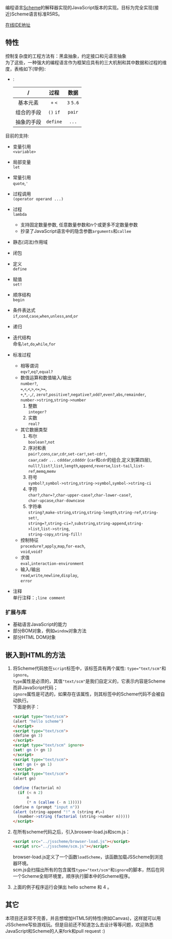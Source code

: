 
编程语言[Scheme](https://en.wikipedia.org/wiki/Scheme_(programming_language))的解释器实现的JavaScript版本的实现。目标为完全实现(接近)Scheme语言标准R5RS。

[在线IDE地址](https://hlpp.github.io/JSScheme/)


## 特性
控制复杂度的工程方法有：黑盒抽象，约定接口和元语言抽象  
为了这些，一种强大的编程语言作为框架应具有的三大机制和其中数据和过程的维度，表格如下(举例):
- :

    |/|过程|数据|
    | :---: | :---: | :---: |
    |基本元素|`+` `<`|`3` `5.6`| 
    |组合的手段|`()` `if`|`pair`|
    |抽象的手段|`define`|`...`|

目前的支持:
* 变量引用  
 `<variable>`
* 局部变量  
 `let`
* 常量引用  
  `quote`,`'`  
* 过程调用  
  `(operator operand ...)`
* 过程  
  `lambda`  
  + 支持固定数量参数, 任意数量参数和n个或更多不定数量参数  
  + 抄录了JavaScript语言中的隐含参数`arguments`和`callee`
* 静态(词法)作用域
* 闭包
* 定义  
  `define`
* 赋值  
  `set!`
* 顺序结构  
  `begin`
* 条件表达式  
  `if`,`cond`,`case`,`when`,`unless`,`and`,`or`
* 递归
* 迭代结构  
  命名`let`,`do`,`while`,`for`
* 标准过程
    + 相等谓词  
        `eqv?`,`eq?`,`equal?`
    + 数值运算和数值输入/输出  
        `number?`,  
        `=`,`<`,`<`,`>`,`<=`,`>=`,  
        `+`,`*`,`-`,`/`,
        `zero?`,`positive?`,`negative?`,`odd?`,`even?`,`abs`,`remainder`,  
        `number->string`,`string->number`
       1. 整数  
        `integer?`
       2. 实数  
        `real?`
    + 其它数据类型  
       1. 布尔  
        `boolean?`,`not`
       2. 序对和表  
        `pair?`,`cons`,`car`,`cdr`,`set-car!`,`set-cdr!`,  
        `caar`,`cadr` `...` `cdddar`,`cddddr` (`car`和`cdr`的组合,定义到第四层),  
        `null?`,`list?`,`list`,`length`,`append`,`reverse`,`list-tail`,`list-ref`,`memq`,`memv`
       3. 符号  
        `symbol?`,`symbol->string`,`string->symbol`,`symbol->string-ci`
       4. 字符  
        `char?`,`char=?`,`char-upper-case?`,`char-lower-case?`,  
        `char-upcase`,`char-downcase`
       5. 字符串  
        `string?`,`make-string`,`string`,`string-length`,`string-ref`,`string-set!`,  
        `string=?`,`string-ci=?`,`substring`,`string-append`,`string->list`,`list->string`,  
        `string-copy`,`string-fill!`
    + 控制特征  
        `procedure?`,`apply`,`map`,`for-each`,  
        `void`,`void?`
    + 求值  
        `eval`,`interaction-environment`
    + 输入/输出  
        `read`,`write`,`newline`,`display`,  
        `error`
 
* 注释  
  单行注释：`;line comment`

### 扩展与库
* 基础语言JavaScript的能力
* 部分BOM对象，例如`window`对象方法
* 部分HTML DOM对象


## 嵌入到HTML的方法
 1. 将Scheme代码放在`script`标签中，该标签具有两个属性: `type="text/scm"`和`ignore`。  
  `type`属性是必须的，其值`"text/scm"`是我们自定义的，它表示内容是Scheme而非JavaScript代码；  
  `ignore`属性是可选的，如果存在该属性，则其标签中的Scheme代码不会被自动执行。  
  下面是例子：
    ```html
    <script type="text/scm">
    (alert "hello scheme")
    </script>
    <script type="text/scm">
    (define gn 3)
    </script>
    <script type="text/scm" ignore>
    (set! gn (+ gn 1)
    </script>
    <script type="text/scm">
    (set! gn (+ gn 1)
    </script>
    <script type="text/scm">
    (alert gn)
    
    (define (factorial n)
      (if (< n 2)
          n
          (* n (callee (- n 1)))))
    (define n (prompt "input n"))
    (alert (string-append "!" n (string #\=)
      (number->string (factorial (string->number n)))))
    </script>
    ```

 2. 在所有scheme代码之后，引入broswer-load.js和scm.js：
    ```html
    <script src="../jsscheme/browser-load.js"></script>
    <script src="../jsscheme/scm.js"></script>
    ```

    browser-load.js定义了一个函数`loadScheme`，该函数加载JSScheme到浏览器环境。  
    scm.js会扫描出所有的包含属性`type="text/scm"`和`ignore`的脚本，然后在同一个Scheme全局环境里，顺序执行脚本中的Scheme程序。
 3. 上面的例子程序运行会弹出 hello scheme 和 4 。

## 其它
  本项目还非常不完善，并且想增加HTML5的特性(例如Canvas)，这样就可以用JSScheme写些游戏玩。但是目前还不知道怎么去设计等等问题，欢迎熟悉JavaScript和Scheme的人来fork和pull request :)
